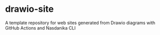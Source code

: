 # drawio-site
A template repository for web sites generated from Drawio diagrams with GitHub Actions and Nasdanika CLI
